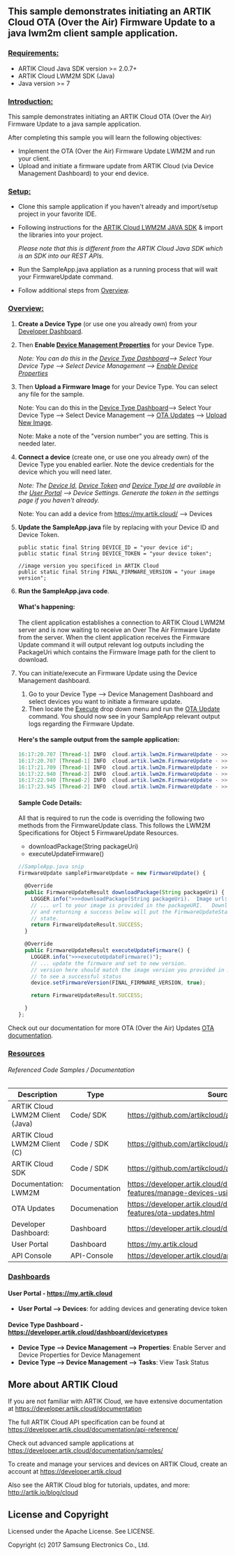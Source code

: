 ## This sample demonstrates initiating an ARTIK Cloud OTA (Over the Air) Firmware Update to a java lwm2m client sample application.

### <u>Requirements:</u>
- ARTIK Cloud Java SDK version >= 2.0.7+
- ARTIK Cloud LWM2M SDK (Java)
- Java version >= 7

### <u>Introduction:</u>

This sample demonstrates initiating an ARTIK Cloud  OTA (Over the Air) Firmware Update to a  java sample application.

After completing this sample you will learn the following objectives:

- Implement the OTA (Over the Air) Firmware Update LWM2M and run your client.
- Upload and initiate a firmware update from ARTIK Cloud (via Device Management Dashboard) to your end device.

### <u>Setup:</u>

- Clone this sample application if you haven't already and import/setup project in your favorite IDE.

- Following instructions for the [ARTIK Cloud LWM2M JAVA SDK](https://github.com/artikcloud/artikcloud-lwm2m-java) & import the libraries into your project.   

  *Please note that this is different from the ARTIK Cloud Java SDK which is an SDK into our REST APIs.*

- Run the SampleApp.java appliation as a running process that will wait your FirmwareUpdate command.

- Follow additional steps from <u>Overview</u>.

### <u>Overview:</u>

1. **Create a Device Type** (or use one you already own) from your [Developer Dashboard](#resources).   

2. Then **Enable <u>[Device Management Properties](#resources)</u>** for your Device Type.   

   *Note: You can do this in the [Device Type Dashboard](#resources)—> Select Your Device Type —> Select Device Management —> <u>Enable Device Properties</u>*

3. Then **Upload a Firmware Image** for your Device Type.   You can select any file for the sample.

   Note: You can do this in the [Device Type Dashboard](#resources)—> Select Your Device Type —> Select Device Management —> <u>OTA Updates</u> —> <u>Upload New Image</u>.

   Note: Make a note of the "version number" you are setting.   This is needed later.

4. **Connect a device** (create one, or use one you already own) of the Device Type you enabled earlier.  Note the device credentials for the device which you will need later.

   *Note: The <u>Device Id,</u> <u>Device Token</u> and <u>Device Type Id</u> are available in the [User Portal](#resources) —> Device Settings.   Generate the token in the settings page if you haven't already.*

   Note:  You can add a device from https://my.artik.cloud/ —> Devices

5. **Update the SampleApp.java** file by replacing with your Device ID and Device Token.

   ```
   public static final String DEVICE_ID = "your device id";
   public static final String DEVICE_TOKEN = "your device token";

   //image version you specificed in ARTIK Cloud
   public static final String FINAL_FIRMWARE_VERSION = "your image version";  
   ```

6. **Run the SampleApp.java code**.

   #### What's happening:

   The client application establishes a connection to ARTIK Cloud LWM2M server and is now waiting to receive an Over The Air Firmware Update from the server.   When the client application receives the Firmware Update command it will output relevant log outputs including the PackageUri which contains the Firmware Image path for the client to download.

7. You can initiate/execute an Firmware Update using the Device Management dashboard.

   1. Go to your Device Type —> Device Management Dashboard and select devices you want to initiate a firmware update.
   2. Then locate the <u>Execute</u> drop down menu and run the <u>OTA Update</u> command.   You should now see in your SampleApp relevant output logs regarding the Firmware Update.

   #### Here's the sample output from the sample application:

   ```java
   16:17:20.707 [Thread-1] INFO  cloud.artik.lwm2m.FirmwareUpdate - >>>downloadPackage(String packageUri).  Image url:https://api.artik.cloud/v1.1/updates/urls/2f079003c0e544739bf40ef4b3e01e4a/5414%2FR7chx8wlOpAshp4JiuVOJlt%2F0RiUR8rx1GAPQTrtagsVIGou2iriJiPi54aG6xhDDK4zZVpDhsOXe8XtlYlkGmknryUesqa1fUTVZQ%3D
   16:17:20.707 [Thread-1] INFO  cloud.artik.lwm2m.FirmwareUpdate - >>>simulate downloading ...
   16:17:21.709 [Thread-1] INFO  cloud.artik.lwm2m.FirmwareUpdate - >>>simluate downloading complete!
   16:17:22.940 [Thread-2] INFO  cloud.artik.lwm2m.FirmwareUpdate - >>>executeUpdateFirmware()
   16:17:22.940 [Thread-2] INFO  cloud.artik.lwm2m.FirmwareUpdate - >>>simulate updating ...
   16:17:23.945 [Thread-2] INFO  cloud.artik.lwm2m.FirmwareUpdate - >>>simulate updateding complete!
   ```

   #### Sample Code Details:

   All that is required to run the code is overriding the following two methods from the FirmwareUpdate class.  This follows the LWM2M Specifications for Object 5 FirmwareUpdate Resources.

   - downloadPackage(String packageUri)
   - executeUpdateFirmware()

   ```javascript
   //SampleApp.java snip
   FirmwareUpdate sampleFirmwareUpdate = new FirmwareUpdate() {

     @Override
     public FirmwareUpdateResult downloadPackage(String packageUri) {
       LOGGER.info(">>>downloadPackage(String packageUri).  Image url:" + packageUri);
       // ... url to your image is provided in the packageURI.   Download the image
       // and returning a success below will put the FirmwareUpdateStatus to a 'DOWNLOADED'
       // state.
       return FirmwareUpdateResult.SUCCESS;
     }

     @Override
     public FirmwareUpdateResult executeUpdateFirmware() {
       LOGGER.info(">>>executeUpdateFirmware()");
       // ... update the firmware and set to new version.
       // version here should match the image version you provided in ARTIK Cloud
       // to see a successful status
       device.setFirmwareVersion(FINAL_FIRMWARE_VERSION, true);

       return FirmwareUpdateResult.SUCCESS;

     }
   };
   ```



Check out our documentation for more OTA (Over the Air) Updates  [OTA documentation](https://developer.artik.cloud/documentation/advanced-features/ota-updates.html).


### <u>Resources</u>

###### Referenced Code Samples / Documentation

| Description                     | Type          | Source                                   |
| ------------------------------- | ------------- | ---------------------------------------- |
| ARTIK Cloud LWM2M Client (Java) | Code/  SDK    | https://github.com/artikcloud/artikcloud-lwm2m-java |
| ARTIK Cloud LWM2M Client (C)    | Code / SDK    | https://github.com/artikcloud/artikcloud-lwm2m-c |
| ARTIK Cloud SDK                 | Code / SDK    | https://github.com/artikcloud/artikcloud-java |
| Documentation: LWM2M            | Documentation | https://developer.artik.cloud/documentation/advanced-features/manage-devices-using-lwm2m.html) |
| OTA Updates                     | Documenation  | https://developer.artik.cloud/documentation/advanced-features/ota-updates.html |
| Developer Dashboard:            | Dashboard     | https://developer.artik.cloud/dashboard  |
| User Portal                     | Dashboard     | https://my.artik.cloud                   |
| API Console                     | API-Console   | https://developer.artik.cloud/api-console/ |

### <u>Dashboards</u>

#### **User Portal** - https://my.artik.cloud

- **User Portal —> Devices**: for adding devices and generating device token

#### **Device Type Dashboard** - https://developer.artik.cloud/dashboard/devicetypes

- **Device Type —> Device Management —> Properties**:  Enable Server and Device Properties for Device Management
- **Device Type —> Device Management —> Tasks**:  View Task Status


More about ARTIK Cloud
----------------------

If you are not familiar with ARTIK Cloud, we have extensive documentation at https://developer.artik.cloud/documentation

The full ARTIK Cloud API specification can be found at https://developer.artik.cloud/documentation/api-reference/

Check out advanced sample applications at https://developer.artik.cloud/documentation/samples/

To create and manage your services and devices on ARTIK Cloud, create an account at https://developer.artik.cloud

Also see the ARTIK Cloud blog for tutorials, updates, and more: http://artik.io/blog/cloud


License and Copyright
---------------------

Licensed under the Apache License. See LICENSE.

Copyright (c) 2017 Samsung Electronics Co., Ltd.

